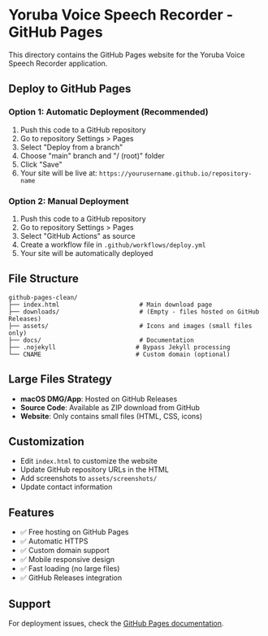 # Yoruba Voice Speech Recorder - GitHub Pages

This directory contains the GitHub Pages website for the Yoruba Voice Speech Recorder application.

## Deploy to GitHub Pages

### Option 1: Automatic Deployment (Recommended)
1. Push this code to a GitHub repository
2. Go to repository Settings > Pages
3. Select "Deploy from a branch"
4. Choose "main" branch and "/ (root)" folder
5. Click "Save"
6. Your site will be live at: `https://yourusername.github.io/repository-name`

### Option 2: Manual Deployment
1. Push this code to a GitHub repository
2. Go to repository Settings > Pages
3. Select "GitHub Actions" as source
4. Create a workflow file in `.github/workflows/deploy.yml`
5. Your site will be automatically deployed

## File Structure
```
github-pages-clean/
├── index.html                      # Main download page
├── downloads/                      # (Empty - files hosted on GitHub Releases)
├── assets/                         # Icons and images (small files only)
├── docs/                           # Documentation
├── .nojekyll                      # Bypass Jekyll processing
└── CNAME                          # Custom domain (optional)
```

## Large Files Strategy
- **macOS DMG/App**: Hosted on GitHub Releases
- **Source Code**: Available as ZIP download from GitHub
- **Website**: Only contains small files (HTML, CSS, icons)

## Customization
- Edit `index.html` to customize the website
- Update GitHub repository URLs in the HTML
- Add screenshots to `assets/screenshots/`
- Update contact information

## Features
- ✅ Free hosting on GitHub Pages
- ✅ Automatic HTTPS
- ✅ Custom domain support
- ✅ Mobile responsive design
- ✅ Fast loading (no large files)
- ✅ GitHub Releases integration

## Support
For deployment issues, check the [GitHub Pages documentation](https://docs.github.com/en/pages).
